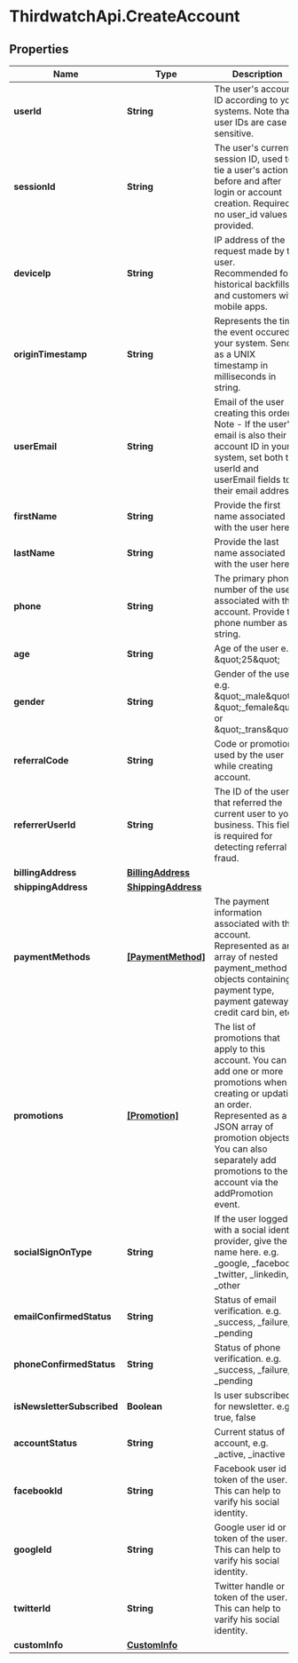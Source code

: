 # ThirdwatchApi.CreateAccount

## Properties
Name | Type | Description | Notes
------------ | ------------- | ------------- | -------------
**userId** | **String** | The user&#39;s account ID according to your systems. Note that user IDs are case sensitive. | [optional] 
**sessionId** | **String** | The user&#39;s current session ID, used to tie a user&#39;s action before and after login or account creation. Required if no user_id values is provided. | [optional] 
**deviceIp** | **String** | IP address of the request made by the user. Recommended for historical backfills and customers with mobile apps. | [optional] 
**originTimestamp** | **String** | Represents the time the event occured in your system. Send as a UNIX timestamp in milliseconds in string. | [optional] 
**userEmail** | **String** | Email of the user creating this order. Note - If the user&#39;s email is also their account ID in your system, set both the userId and userEmail fields to their email address. | [optional] 
**firstName** | **String** | Provide the first name associated with the user here. | [optional] 
**lastName** | **String** | Provide the last name associated with the user here. | [optional] 
**phone** | **String** | The primary phone number of the user associated with this account. Provide the phone number as a string. | [optional] 
**age** | **String** | Age of the user e.g. \&quot;25\&quot; | [optional] 
**gender** | **String** | Gender of the user e.g. \&quot;_male\&quot;, \&quot;_female\&quot; or \&quot;_trans\&quot; | [optional] 
**referralCode** | **String** | Code or promotion used by the user while creating account. | [optional] 
**referrerUserId** | **String** | The ID of the user that referred the current user to your business. This field is required for detecting referral fraud. | [optional] 
**billingAddress** | [**BillingAddress**](BillingAddress.md) |  | [optional] 
**shippingAddress** | [**ShippingAddress**](ShippingAddress.md) |  | [optional] 
**paymentMethods** | [**[PaymentMethod]**](PaymentMethod.md) | The payment information associated with this account. Represented as an array of nested payment_method objects containing payment type, payment gateway, credit card bin, etc. | [optional] 
**promotions** | [**[Promotion]**](Promotion.md) | The list of promotions that apply to this account. You can add one or more promotions when creating or updating an order. Represented as a JSON array of promotion objects. You can also separately add promotions to the account via the addPromotion event. | [optional] 
**socialSignOnType** | **String** | If the user logged in with a social identify provider, give the name here. e.g. _google, _facebook, _twitter, _linkedin, _other | [optional] 
**emailConfirmedStatus** | **String** | Status of email verification. e.g. _success, _failure, _pending | [optional] 
**phoneConfirmedStatus** | **String** | Status of phone verification. e.g. _success, _failure, _pending | [optional] 
**isNewsletterSubscribed** | **Boolean** | Is user subscribed for newsletter. e.g. true, false | [optional] 
**accountStatus** | **String** | Current status of account, e.g. _active, _inactive | [optional] 
**facebookId** | **String** | Facebook user id or token of the user. This can help to varify his social identity. | [optional] 
**googleId** | **String** | Google user id or token of the user. This can help to varify his social identity. | [optional] 
**twitterId** | **String** | Twitter handle or token of the user. This can help to varify his social identity. | [optional] 
**customInfo** | [**CustomInfo**](CustomInfo.md) |  | [optional] 


